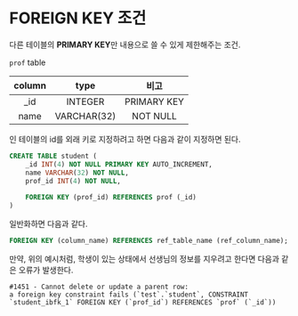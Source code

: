 # FOREIGN KEY 조건

다른 테이블의 **PRIMARY KEY**만 내용으로 쓸 수 있게 제한해주는 조건. 

`prof` table

|column|type|비고|
|:-:|:-:|:-:|
|_id|INTEGER|PRIMARY KEY|
|name|VARCHAR(32)|NOT NULL|

인 테이블의 id를 외래 키로 지정하려고 하면 다음과 같이 지정하면 된다.

```sql
CREATE TABLE student (
    _id INT(4) NOT NULL PRIMARY KEY AUTO_INCREMENT,
    name VARCHAR(32) NOT NULL,
    prof_id INT(4) NOT NULL,
    
    FOREIGN KEY (prof_id) REFERENCES prof (_id)
)
```
일반화하면 다음과 같다.

```sql
FOREIGN KEY (column_name) REFERENCES ref_table_name (ref_column_name);
```

만약, 위의 예시처럼, 학생이 있는 상태에서 선생님의 정보를 지우려고 한다면 다음과 같은 오류가 발생한다.

```
#1451 - Cannot delete or update a parent row:
a foreign key constraint fails (`test`.`student`, CONSTRAINT `student_ibfk_1` FOREIGN KEY (`prof_id`) REFERENCES `prof` (`_id`))
```